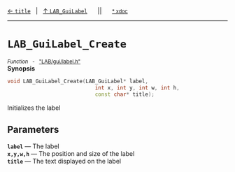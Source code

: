 [&#8592; `title`](LAB--gui--lab_guilabel--title.md)&nbsp;&nbsp;&nbsp;|&nbsp;&nbsp;&nbsp;[&#8593; `LAB_GuiLabel`](LAB--gui--lab_guilabel.md)&nbsp;&nbsp;&nbsp;&nbsp;&nbsp;&nbsp;||&nbsp;&nbsp;&nbsp;&nbsp;&nbsp;&nbsp;<small>[\* xdoc](../xdoc/LAB/gui.xmd#L201)</small>
***

# `LAB_GuiLabel_Create`
<small>*Function* &nbsp; - &nbsp; ["LAB/gui/label.h"](../include/LAB/gui/label.h)</small>  
**Synopsis**

```cpp
void LAB_GuiLabel_Create(LAB_GuiLabel* label,
                            int x, int y, int w, int h,
                            const char* title);
```


Initializes the label

## Parameters
**`label`** &#8213; The label  
**`x,y,w,h`** &#8213; The position and size of the label  
**`title`** &#8213; The text displayed on the label  
